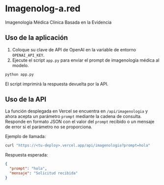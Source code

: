 # Imagenolog-a.red
Imagenología Médica Clínica Basada en la Evidencia

## Uso de la aplicación

1. Coloque su clave de API de OpenAI en la variable de entorno `OPENAI_API_KEY`.
2. Ejecute el script `app.py` para enviar el prompt de imagenología médica al modelo.
   
```bash
python app.py
```

El script imprimirá la respuesta devuelta por la API.

## Uso de la API

La función desplegada en Vercel se encuentra en `/api/imagenologia` y ahora
acepta un parámetro `prompt` mediante la cadena de consulta. Responde en formato
JSON con el valor del `prompt` recibido o un mensaje de error si el parámetro no
se proporciona.

Ejemplo de llamada:

```bash
curl "https://<tu-deploy>.vercel.app/api/imagenologia?prompt=hola"
```

Respuesta esperada:

```json
{
  "prompt": "hola",
  "mensaje": "Solicitud recibida"
}
```
